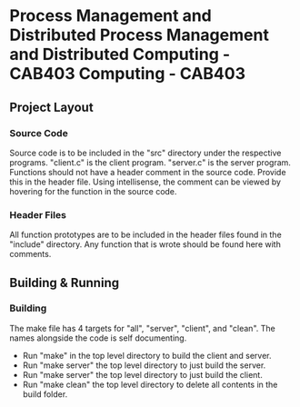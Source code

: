 # Process Management and Distributed Process Management and Distributed Computing - CAB403 Computing - CAB403

## Project Layout
### Source Code
Source code is to be included in the "src" directory under the respective programs. "client.c" is the client program. "server.c" is the server program. Functions should not have a header comment in the source code. Provide this in the header file. Using intellisense, the comment can be viewed by hovering for the function in the source code. 

### Header Files
All function prototypes are to be included in the header files found in the "include" directory. Any function that is wrote should be found here with comments. 

## Building & Running
### Building
The make file has 4 targets for "all", "server", "client", and "clean". The names alongside the code is self documenting. 

* Run "make" in the top level directory to build the client and server. 
* Run "make server" the top level directory to just build the server. 
* Run "make server" the top level directory to just build the client.
* Run "make clean" the top level directory to delete all contents in the build folder.  
